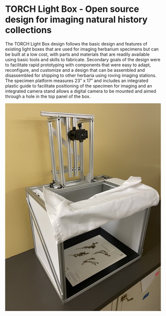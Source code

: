 # TORCH Light Box - Open source design for imaging natural history collections
The TORCH Light Box design follows the basic design and features of existing light boxes that are used for imaging herbarium specimens but can be built at a low cost, with parts and materials that are readily available using basic tools and skills to fabricate. Secondary goals of the design were to facilitate rapid prototyping with components that were easy to adapt, reconfigure, and customize and a design that can be assembled and disassembled for shipping to other herbaria using roving imaging stations. The specimen platform measures 23” x 17” and includes an integrated plastic guide to facilitate positioning of the specimen for imaging and an integrated camera stand allows a digital camera to be mounted and aimed through a hole in the top panel of the box.

![Example](/images/front_example1_med.jpg?raw=true "TORCH Light Box")
